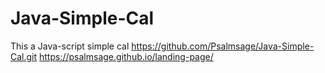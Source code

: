 # Java-Simple-Cal
This a Java-script simple cal
https://github.com/Psalmsage/Java-Simple-Cal.git
https://psalmsage.github.io/landing-page/
